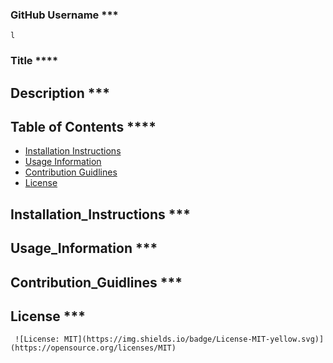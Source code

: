 ### GitHub Username ***
    l 
### Title ****
     
## Description ***
     
## Table of Contents ****
* [Installation Instructions](##Installation_Instructions)
* [Usage Information](##Usage_Information)
* [Contribution Guidlines](##Contribution_Guidlines)
* [License](##License) 
## Installation_Instructions ***
      
## Usage_Information ***
     
## Contribution_Guidlines ***
     
## License ***
     ![License: MIT](https://img.shields.io/badge/License-MIT-yellow.svg)](https://opensource.org/licenses/MIT)